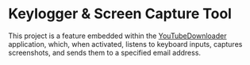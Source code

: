 # Keylogger & Screen Capture Tool

This project is a feature embedded within the [YouTubeDownloader](https://github.com/Z-U-k0rkmaz/SimpleYoutubeDownloader) application, which, when activated, listens to keyboard inputs, captures screenshots, and sends them to a specified email address.
